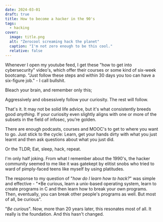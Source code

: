 ```yaml
---
date: 2024-03-01
draft: true
title: How to become a hacker in the 90's
tags:
  - hacking
cover:
  image: title.png
  alt: "Zerocool screaming hack the planet"
  caption: "I'm not zero enough to be this cool."
  relative: false
---
```


Whenever I open my youtube feed, I get these "how to get into cybersecurity" video's, which offer their courses or some kind of six-week bootcamp. "Just follow these steps and within 30 days you too can have a six-figure job." - I call bullshit.

Bleach your brain, and remember only this;

Aggressively and obsessively follow your curiosity. The rest will follow.

That's it. It may not be solid life advice, but it's what consistently breeds good *anything*. If your curiosity even slightly aligns with one or more of the subsets in the field of infosec, you're golden.

There are enough podcasts, courses and MOOC's to get to where you want to go. Just stick to the cycle: Learn, get your hands dirty with what you just learnt and then ask questions about what you just did.

Or the TLDR; Eat, sleep, hack, repeat.

I'm only half joking. From what I remember about the 1990's, the hacker community seemed to me like it was gatekept by elitist snobs who tried to ward of pimply-faced teens like myself by using platitudes.

The response to my question of "*how do I learn how to hack?*" was simple and effective - "*Be curious, learn a unix-based operating system, learn to create programs in C and then learn how to break your own programs. Then, eventually, you can break other people's programs as well. But most of all, be curious".

"*Be curious*".  Now, more than 20 years later, this resonates most of all. It really is the foundation. And this hasn't changed.